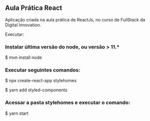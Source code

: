 ## Aula Prática React 

Aplicação criada na aula prática de ReactJs, no curso de FullStack da Digital Innovation.

Executar:

### Instalar última versão do node, ou versão > 11.*
$ mvn install node 

### Executar seguintes comandos:

$ npx create-react-app stylehomes

$ yarn add styled-components

### Acessar a pasta stylehomes e executar o comando:
$ yarn start